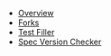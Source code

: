 * [Overview](index.md)
* [Forks](forks.md)
* [Test Filler](test_filler.md)
* [Spec Version Checker](spec_version_checker.md)
